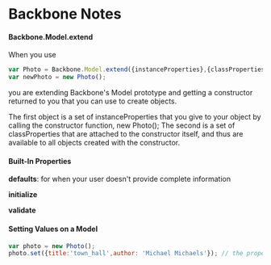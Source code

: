 Backbone Notes
====

#### Backbone.Model.extend
When you use 

```javascript
var Photo = Backbone.Model.extend({instanceProperties},{classProperties, attached to constructor});
var newPhoto = new Photo();
```

you are extending Backbone's Model prototype and getting a constructor returned to you that you can use to create objects.

The first object is a set of instanceProperties that you give to your object by calling the constructor function, new Photo();
The second is a set of classProperties that are attached to the constructor itself, and thus are available to all objects created with the constructor.

#### Built-In Properties

**defaults**: for when your user doesn't provide complete information

**initialize**

**validate**

#### Setting Values on a Model
```javascript
var photo = new Photo();
photo.set({title:'town_hall',author: 'Michael Michaels'}); // the proper way to do it
```
